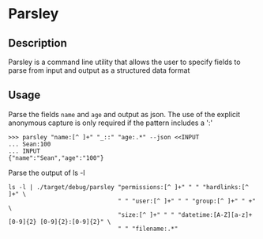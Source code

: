 # Parsley

## Description
Parsley is a command line utility that allows the user to specify fields to parse from input and output as a structured data format

## Usage
Parse the fields `name` and `age` and output as json. The use of the explicit anonymous capture is only required if the pattern includes a ':'
```
>>> parsley "name:[^ ]+" "_::" "age:.*" --json <<INPUT
... Sean:100
... INPUT
{"name":"Sean","age":"100"}
```

Parse the output of ls -l
```
ls -l | ./target/debug/parsley "permissions:[^ ]+" " " "hardlinks:[^ ]+" \
                               " " "user:[^ ]+" " " "group:[^ ]+" " +" \
                               "size:[^ ]+" " " "datetime:[A-Z][a-z]+ [0-9]{2} [0-9]{2}:[0-9]{2}" \
                               " " "filename:.*"
```